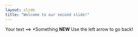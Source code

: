 ```yaml
---
layout: slide
title: "Welcome to our second slide!"
---
```

Your text ==> *Something **NEW**
Use the left arrow to go back!
